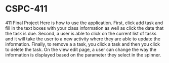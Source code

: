 # CSPC-411
411 Final Project
Here is how to use the application.
First, click add task and fill in the text boxes with your class information as well as click the date that the task is due.
Second, a user is able to click on the current list of tasks and it will take the user to a new activity where they are able to update the information.
Finally, to remove a a task, you click a task and then you click to delete the task.
On the view edit page, a user can change the way the information is displayed based on the parameter they select in the spinner.
